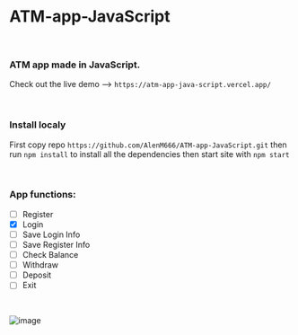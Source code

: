 # ATM-app-JavaScript
<br>

### ATM app made in JavaScript.
Check out the live demo --> `https://atm-app-java-script.vercel.app/`

<br>

### Install localy
First copy repo `https://github.com/AlenM666/ATM-app-JavaScript.git` then run `npm install` to install all the dependencies then start site with `npm start`

<br>

### App functions:
- [ ] Register
- [x] Login
- [ ] Save Login Info
- [ ] Save Register Info
- [ ] Check Balance
- [ ] Withdraw
- [ ] Deposit
- [ ] Exit

<br>


![image](https://github.com/AlenM666/ATM-app-JavaScript/assets/45298508/48a42ee1-8b8e-4ecd-9ceb-a48502dd38b9)
